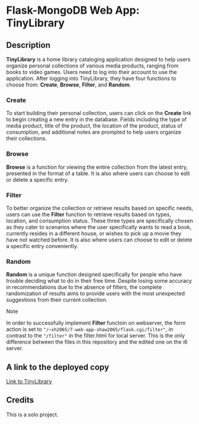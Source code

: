 # Flask-MongoDB Web App: TinyLibrary

## Description
**TinyLibrary** is a home library cataloging application designed to help users organize personal collections of various media products, ranging from books to video games. Users need to log into their account to use the application. After logging into TinyLibrary, they have four functions to choose from: **Create**, **Browse**, **Filter**, and **Random**.
### Create
To start building their personal collection, users can click on the **Create** link to begin creating a new entry in the database. Fields including the type of media product, title of the product, the location of the product, status of consumption, and additional notes are prompted to help users organize their collections.
### Browse
**Browse** is a function for viewing the entire collection from the latest entry, presented in the format of a table. It is also where users can choose to edit or delete a specific entry.
### Filter
To better organize the collection or retrieve results based on specific needs, users can use the **Filter** function to retrieve results based on types, location, and consumption status. These three types are specifically chosen as they cater to scenarios where the user specifically wants to read a book, currently resides in a different house, or wishes to pick up a movie they have not watched before. It is also where users can choose to edit or delete a specific entry conveniently.
### Random
**Random** is a unique function designed specifically for people who have trouble deciding what to do in their free time. Despite losing some accuracy in recommendations due to the absence of filters, the complete randomization of results aims to provide users with the most unexpected suggestions from their current collection.

> [!NOTE]  
> In order to successfully implement **Filter** functoin on webserver, the form action is set to `"/~xh2065/7-web-app-shaw2065/flask.cgi/filter"`, in contrast to the `"/filter"` in the filter.html for local server. This is the only difference between the files in this repository and the edited one on the i6 server.

## A link to the deployed copy
[Link to TinyLibrary](https://i6.cims.nyu.edu/~xh2065/7-web-app-shaw2065/flask.cgi/)

## Credits
This is a solo project.